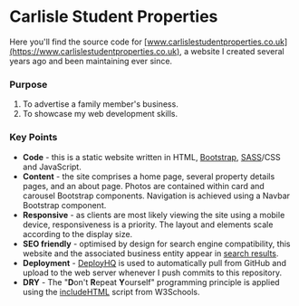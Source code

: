 # Carlisle Student Properties

Here you'll find the source code for [www.carlislestudentproperties.co.uk](https://www.carlislestudentproperties.co.uk), a website I created several years ago and been maintaining ever since.

### Purpose

1. To advertise a family member's business.
2. To showcase my web development skills.

### Key Points

* __Code__ - this is a static website written in HTML, [Bootstrap](https://github.com/twbs/bootstrap), [SASS](https://sass-lang.com)/CSS and JavaScript.
* __Content__ - the site comprises a home page, several property details pages, and an about page. Photos are contained within card and carousel Bootstrap components. Navigation is achieved using a Navbar Bootstrap component.
* __Responsive__ - as clients are most likely viewing the site using a mobile device, responsiveness is a priority. The layout and elements scale according to the display size.
* __SEO friendly__ - optimised by design for search engine compatibility, this website and the associated business entity appear in [search results](https://www.google.com/search?q=carlisle+student+properties).
* __Deployment__ - [DeployHQ](https://www.deployhq.com/) is used to automatically pull from GitHub and upload to the web server whenever I push commits to this repository.
* __DRY__ - The "**D**on't **R**epeat **Y**ourself" programming principle is applied using the [includeHTML](https://www.w3schools.com/howto/howto_html_include.asp) script from W3Schools.